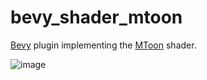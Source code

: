 # bevy_shader_mtoon

[Bevy](https://bevyengine.org/) plugin implementing the [MToon](https://vrm.dev/en/univrm/shaders/shader_mtoon.html) shader.

![image](https://github.com/unavi-xyz/bevy_shader_mtoon/assets/92771507/cbe9e933-6357-4c01-ad44-2335958ae9a4)
